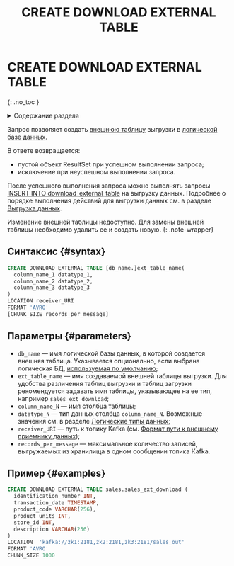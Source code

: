 ﻿---
layout: default
title: CREATE DOWNLOAD EXTERNAL TABLE
nav_order: 11
parent: Запросы SQL+
grand_parent: Справочная информация
has_children: false
has_toc: false
---

# CREATE DOWNLOAD EXTERNAL TABLE
{: .no_toc }

<details markdown="block">
  <summary>
    Содержание раздела
  </summary>
  {: .text-delta }
1. TOC
{:toc}
</details>

Запрос позволяет создать [внешнюю таблицу](../../../overview/main_concepts/external_table/external_table.md) 
выгрузки в [логической базе данных](../../../overview/main_concepts/logical_db/logical_db.md).

В ответе возвращается:
*   пустой объект ResultSet при успешном выполнении запроса;
*   исключение при неуспешном выполнении запроса.

После успешного выполнения запроса можно выполнять запросы 
[INSERT INTO download_external_table](../INSERT_INTO_download_external_table/INSERT_INTO_download_external_table.md) на выгрузку данных. 
Подробнее о порядке выполнения действий для выгрузки данных см. в разделе 
[Выгрузка данных](../../../working_with_system/data_download/data_download.md).

Изменение внешней таблицы недоступно. Для замены внешней таблицы необходимо 
удалить ее и создать новую.
{: .note-wrapper}

## Синтаксис {#syntax}

```sql
CREATE DOWNLOAD EXTERNAL TABLE [db_name.]ext_table_name(
  column_name_1 datatype_1,
  column_name_2 datatype_2,
  column_name_3 datatype_3
)
LOCATION receiver_URI
FORMAT 'AVRO'
[CHUNK_SIZE records_per_message]
```

## Параметры {#parameters}

*   `db_name` — имя логической базы данных, в которой создается внешняя таблица. Указывается опционально, 
    если выбрана логическая БД, [используемая по умолчанию](../../../working_with_system/other_features/default_db_set-up/default_db_set-up.md);
*   `ext_table_name` — имя создаваемой внешней таблицы выгрузки. Для удобства различения таблиц выгрузки 
    и таблиц загрузки рекомендуется задавать имя таблицы, указывающее на ее тип, например 
    `sales_ext_download`;
*   `column_name_N` — имя столбца таблицы;
*   `datatype_N` — тип данных столбца `column_name_N`. Возможные значения см. в разделе 
    [Логические типы данных](../../supported_data_types/logical_data_types/logical_data_types.md);
*   `receiver_URI` — путь к топику Kafka 
    (см. [Формат пути к внешнему приемнику данных](../../path_to_kafka_topic/path_to_kafka_topic.md));
*   `records_per_message` — максимальное количество записей, выгружаемых из хранилища в одном сообщении 
    топика Каfka.

## Пример {#examples}

```sql
CREATE DOWNLOAD EXTERNAL TABLE sales.sales_ext_download (
  identification_number INT,
  transaction_date TIMESTAMP,
  product_code VARCHAR(256),
  product_units INT,
  store_id INT,
  description VARCHAR(256)
)
LOCATION  'kafka://zk1:2181,zk2:2181,zk3:2181/sales_out'
FORMAT 'AVRO'
CHUNK_SIZE 1000
```
